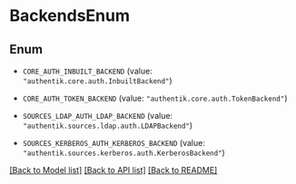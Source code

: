 # BackendsEnum

## Enum


* `CORE_AUTH_INBUILT_BACKEND` (value: `"authentik.core.auth.InbuiltBackend"`)

* `CORE_AUTH_TOKEN_BACKEND` (value: `"authentik.core.auth.TokenBackend"`)

* `SOURCES_LDAP_AUTH_LDAP_BACKEND` (value: `"authentik.sources.ldap.auth.LDAPBackend"`)

* `SOURCES_KERBEROS_AUTH_KERBEROS_BACKEND` (value: `"authentik.sources.kerberos.auth.KerberosBackend"`)


[[Back to Model list]](../README.md#documentation-for-models) [[Back to API list]](../README.md#documentation-for-api-endpoints) [[Back to README]](../README.md)


